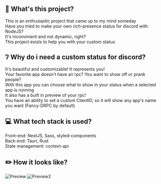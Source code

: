 ## 🤔 What's this project?
This is an enthusiastic project that came up to my mind someday<br>
Have you tried to make your own rich-presence status for discord with NodeJS?<br>
It's inconvinient and not dynamic, right?<br>
This project exists to help you with your custom status<br>

## ❔ Why do i need a custom status for discord?
It's beautiful and customizable! It represents you!<br>
Your favorite app doesn't have an rpc? You want to show off or prank people?<br>
With this app you can choose what to show in your status when a selected app is running<br>
It also has a built in preview of your rpc!<br>
You have an ability to set a custom ClientID, so it will show any app's name you want (Fancy-DRPC by default)

## 💻 What tech stack is used?
Front-end: NextJS, Sass, styled-components<br>
Back-end: Tauri, Rust<br>
State management: context-api <br>

## ✏️ How it looks like? 
![Preview](https://github.com/Rynn-Lee/Fancy-DRPC/blob/main/public/discord-preview.png)
![Preview2](https://github.com/Rynn-Lee/Fancy-DRPC/blob/main/public/Preview.png)
